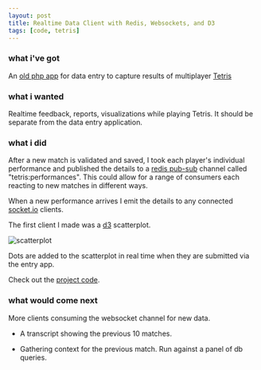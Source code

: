 ```yaml
---
layout: post
title: Realtime Data Client with Redis, Websockets, and D3 
tags: [code, tetris]
---
```


### what i've got

An [old php app][0] for data entry to capture results of multiplayer [Tetris][1]

### what i wanted

Realtime feedback, reports, visualizations while playing Tetris. It should be separate from the data entry application.

### what i did

After a new match is validated and saved, I took each player's individual performance and published the details to a [redis pub-sub][2] channel called "tetris:performances". This could allow for a range of consumers each reacting to new matches in different ways. 

When a new performance arrives I emit the details to any connected [socket.io][3] clients. 

The first client I made was a [d3][4] scatterplot.

![scatterplot](http://i.imgur.com/vHtZNHQ.png "scatterplot")

Dots are added to the scatterplot in real time when they are submitted via the entry app.

Check out the [project code][5]. 

### what would come next

More clients consuming the websocket channel for new data. 

- A transcript showing the previous 10 matches.
- Gathering context for the previous match. Run against a panel of db queries.


  [0]: https://github.com/tphummel/tetris-db
  [1]: /2011/01/01/tetris-primer/
  [2]: http://redis.io/topics/pubsub
  [3]: http://d3js.org/
  [4]: http://d3js.org/
  [5]: https://github.com/tphummel/socket-viz
